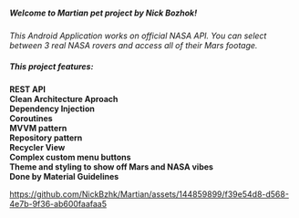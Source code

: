 ##### Welcome to Martian pet project by Nick Bozhok! #####

_This Android Application works on official NASA API. 
You can select between 3 real NASA rovers and access all of their Mars footage._  

##### This project features: #####  
__REST API__  
__Clean Architecture Aproach__  
__Dependency Injection__  
__Coroutines__  
__MVVM pattern__  
__Repository pattern__  
__Recycler View__  
__Complex custom menu buttons__  
__Theme and styling to show off Mars and NASA vibes__  
__Done by Material Guidelines__  
  
https://github.com/NickBzhk/Martian/assets/144859899/f39e54d8-d568-4e7b-9f36-ab600faafaa5
